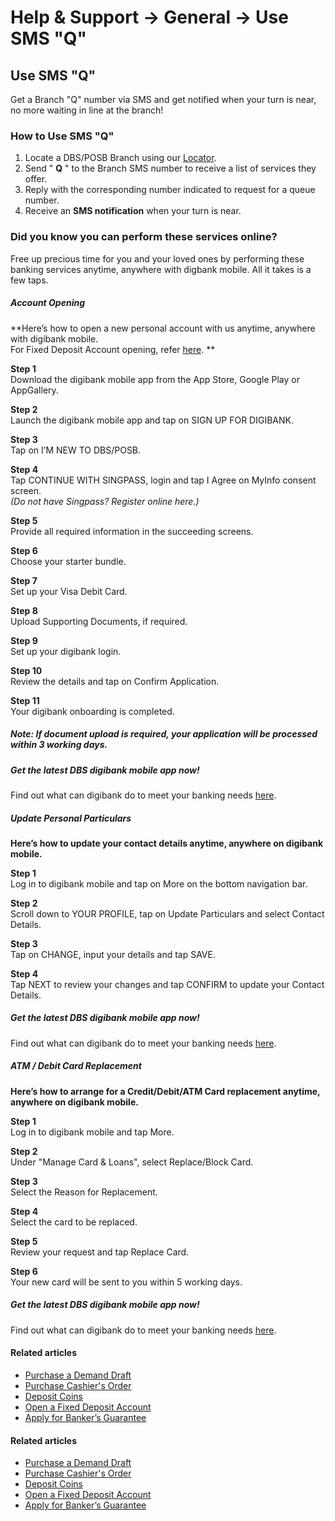 # Help & Support -> General -> Use SMS "Q"

## Use SMS "Q"

Get a Branch "Q" number via SMS and get notified when your turn is near, no more waiting in line at the branch!

### How to Use SMS "Q"

  1. Locate a DBS/POSB Branch using our [Locator](https://www.dbs.com.sg/index/locator.page).
  2. Send " **Q** " to the Branch SMS number to receive a list of services they offer.
  3. Reply with the corresponding number indicated to request for a queue number.
  4. Receive an **SMS notification** when your turn is near.

  


### Did you know you can perform these services online?

Free up precious time for you and your loved ones by performing these banking services anytime, anywhere with digbank mobile. All it takes is a few taps.

#####  Account Opening

**Here’s how to open a new personal account with us anytime, anywhere with digibank mobile.  
For Fixed Deposit Account opening, refer [here](https://www.dbs.com.sg/personal/support/bank-account-fixed-deposit-opening.html). **   
  


**Step 1**  
Download the digibank mobile app from the App Store, Google Play or AppGallery. 

**Step 2**  
Launch the digibank mobile app and tap on SIGN UP FOR DIGIBANK. 

**Step 3**  
Tap on I’M NEW TO DBS/POSB. 

**Step 4**  
Tap CONTINUE WITH SINGPASS, login and tap I Agree on MyInfo consent screen.  
 _(Do not have Singpass? Register online here.)_

**Step 5**  
Provide all required information in the succeeding screens. 

**Step 6**  
Choose your starter bundle. 

**Step 7**  
Set up your Visa Debit Card. 

**Step 8**  
Upload Supporting Documents, if required. 

**Step 9**  
Set up your digibank login. 

**Step 10**  
Review the details and tap on Confirm Application. 

**Step 11**  
Your digibank onboarding is completed. 

##### Note: If document upload is required, your application will be processed within 3 working days.

##### Get the latest DBS digibank mobile app now!

Find out what can digibank do to meet your banking needs [here](https://www.posb.com.sg/personal/deposits/bank-with-ease/digi).  
  


[](https://itunes.apple.com/us/app/dbs-mobile-banking/id1068403826?mt=8) [](https://play.google.com/store/apps/details?id=com.dbs.sg.dbsmbanking) [](https://appgallery.cloud.huawei.com/marketshare/app/C101888471?locale=en_GB&source=appshare&subsource=C101888471)

#####  Update Personal Particulars

**Here’s how to update your contact details anytime, anywhere on digibank mobile.**  
  


**Step 1**  
Log in to digibank mobile and tap on More on the bottom navigation bar. 

**Step 2**  
Scroll down to YOUR PROFILE, tap on Update Particulars and select Contact Details. 

**Step 3**  
Tap on CHANGE, input your details and tap SAVE. 

**Step 4**  
Tap NEXT to review your changes and tap CONFIRM to update your Contact Details. 

##### Get the latest DBS digibank mobile app now!

Find out what can digibank do to meet your banking needs [here](https://www.posb.com.sg/personal/deposits/bank-with-ease/digi).  
  


[](https://itunes.apple.com/us/app/dbs-mobile-banking/id1068403826?mt=8) [](https://play.google.com/store/apps/details?id=com.dbs.sg.dbsmbanking) [](https://appgallery.cloud.huawei.com/marketshare/app/C101888471?locale=en_GB&source=appshare&subsource=C101888471)

#####  ATM / Debit Card Replacement

**Here’s how to arrange for a Credit/Debit/ATM Card replacement anytime, anywhere on digibank mobile.**  
  


**Step 1**  
Log in to digibank mobile and tap More. 

**Step 2**  
Under "Manage Card & Loans", select Replace/Block Card. 

**Step 3**  
Select the Reason for Replacement. 

**Step 4**  
Select the card to be replaced. 

**Step 5**  
Review your request and tap Replace Card. 

**Step 6**  
Your new card will be sent to you within 5 working days. 

##### Get the latest DBS digibank mobile app now!

Find out what can digibank do to meet your banking needs [here](https://www.posb.com.sg/personal/deposits/bank-with-ease/digi).  
  


[](https://itunes.apple.com/us/app/dbs-mobile-banking/id1068403826?mt=8) [](https://play.google.com/store/apps/details?id=com.dbs.sg.dbsmbanking) [](https://appgallery.cloud.huawei.com/marketshare/app/C101888471?locale=en_GB&source=appshare&subsource=C101888471)

#### Related articles

  * [Purchase a Demand Draft](https://www.dbs.com.sg/personal/support/bank-payeasy-purchase-demand-draft.html)
  * [Purchase Cashier's Order](https://www.dbs.com.sg/personal/support/bank-payeasy-purchase-cashiers-order.html)
  * [Deposit Coins](https://www.dbs.com.sg/personal/support/bank-ssb-deposit-coins.html)
  * [Open a Fixed Deposit Account](https://www.dbs.com.sg/personal/support/bank-account-fixed-deposit-opening.html)
  * [Apply for Banker’s Guarantee](https://www.dbs.com.sg/personal/support/loans-bankers-guarantee-application.html)



#### Related articles

  * [Purchase a Demand Draft](https://www.dbs.com.sg/personal/support/bank-payeasy-purchase-demand-draft.html)
  * [Purchase Cashier's Order](https://www.dbs.com.sg/personal/support/bank-payeasy-purchase-cashiers-order.html)
  * [Deposit Coins](https://www.dbs.com.sg/personal/support/bank-ssb-deposit-coins.html)
  * [Open a Fixed Deposit Account](https://www.dbs.com.sg/personal/support/bank-account-fixed-deposit-opening.html)
  * [Apply for Banker’s Guarantee](https://www.dbs.com.sg/personal/support/loans-bankers-guarantee-application.html)



